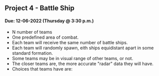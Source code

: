 ## Project 4 - Battle Ship
#### Due: 12-06-2022 (Thursday @ 3:30 p.m.)


- N number of teams 
- One predefined area of combat. 
- Each team will receive the same number of battle ships.
- Each team will randomly spawn, eith ships equidistant apart in some standard formation.
- Some teams may be in visual range of other teams, or not. 
- The closer teams are, the more accurate "radar" data they will have.
- Choices that teams have are:


